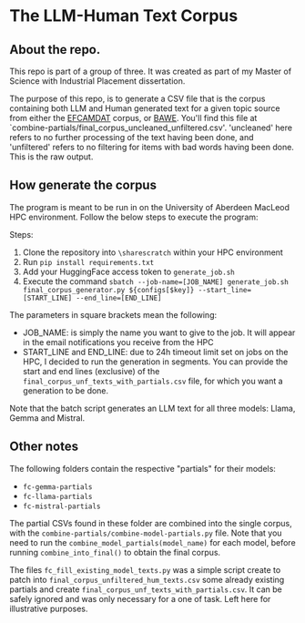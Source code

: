 # The LLM-Human Text Corpus

## About the repo.
This repo is part of a group of three. It was created as part of my Master of Science with Industrial Placement dissertation.

The purpose of this repo, is to generate a CSV file that is the corpus containing both LLM and Human generated text for a given topic source from either the [EFCAMDAT](https://ef-lab.mmll.cam.ac.uk/EFCAMDAT.html) corpus, or [BAWE](https://warwick.ac.uk/fac/soc/al/research/collections/bawe/). You'll find this file at `combine-partials/final_corpus_uncleaned_unfiltered.csv'. 'uncleaned' here refers to no further processing of the text having been done, and 'unfiltered' refers to no filtering for items with bad words having been done. This is the raw output.

## How generate the corpus
The program is meant to be run in on the University of Aberdeen MacLeod HPC environment.
Follow the below steps to execute the program:

Steps:
1. Clone the repository into `\sharescratch` within your HPC environment
2. Run `pip install requirements.txt`
3. Add your HuggingFace access token to `generate_job.sh`
4. Execute the command `sbatch --job-name=[JOB_NAME] generate_job.sh final_corpus_generator.py ${configs[$key]} --start_line=[START_LINE] --end_line=[END_LINE]`

The parameters in square brackets mean the following:
- JOB_NAME: is simply the name you want to give to the job. It will appear in the email notifications you receive from the HPC
- START_LINE and END_LINE: due to 24h timeout limit set on jobs on the HPC, I decided to run the generation in segments. You can provide the start and end lines (exclusive) of the `final_corpus_unf_texts_with_partials.csv` file, for which you want a generation to be done.

Note that the batch script generates an LLM text for all three models: Llama, Gemma and Mistral.

## Other notes

The following folders contain the respective "partials" for their models:
- `fc-gemma-partials`
- `fc-llama-partials`
- `fc-mistral-partials`

The partial CSVs found in these folder are combined into the single corpus, with the `combine-partials/combine-model-partials.py` file. Note that you need to run the `combine_model_partials(model_name)` for each model, before running `combine_into_final()` to obtain the final corpus.

The files `fc_fill_existing_model_texts.py` was a simple script create to patch into `final_corpus_unfiltered_hum_texts.csv` some already existing partials and create `final_corpus_unf_texts_with_partials.csv`. It can be safely ignored and was only necessary for a one of task. Left here for illustrative purposes.